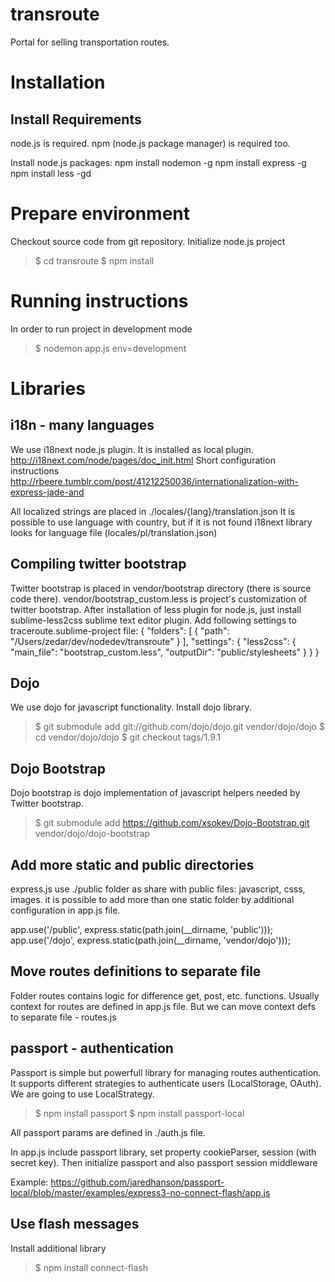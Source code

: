 # transroute
Portal for selling transportation routes.

# Installation
## Install Requirements
node.js is required.
npm (node.js package manager) is required too.

Install node.js packages:
npm install nodemon -g
npm install express -g
npm install less -gd

# Prepare environment
Checkout source code from git repository.
Initialize node.js project
> $ cd transroute
> $ npm install

# Running instructions
In order to run project in development mode
> $ nodemon app.js env=development

# Libraries
## i18n - many languages
We use i18next node.js plugin. It is installed as local plugin.
http://i18next.com/node/pages/doc_init.html
Short configuration instructions
http://rbeere.tumblr.com/post/41212250036/internationalization-with-express-jade-and

All localized strings are placed in 
  ./locales/{lang}/translation.json
It is possible to use language with country, but if it is not found i18next library looks for language file (locales/pl/translation.json)


## Compiling twitter bootstrap
Twitter bootstrap is placed in vendor/bootstrap directory (there is source code there).
vendor/bootstrap_custom.less is project's customization of twitter bootstrap.
After installation of less plugin for node.js, just install sublime-less2css sublime text editor plugin.
Add following settings to traceroute.sublime-project file:
  {
    "folders":
    [
      {
        "path": "/Users/zedar/dev/nodedev/transroute"
      }
    ],
    "settings":
    {
      "less2css":
      {
        "main_file": "bootstrap_custom.less",
        "outputDir": "public/stylesheets"
      }
    }
  }

## Dojo 
We use dojo for javascript functionality. Install dojo library.
> $ git submodule add git://github.com/dojo/dojo.git vendor/dojo/dojo
  $ cd vendor/dojo/dojo
  $ git checkout tags/1.9.1

## Dojo Bootstrap
Dojo bootstrap is dojo implementation of javascript helpers needed by Twitter bootstrap.
> $ git submodule add https://github.com/xsokev/Dojo-Bootstrap.git vendor/dojo/dojo-bootstrap

## Add more static and public directories
express.js use ./public folder as share with public files: javascript, csss, images.
it is possible to add more than one static folder by additional configuration in app.js file.

  app.use('/public', express.static(path.join(__dirname, 'public')));
  app.use('/dojo', express.static(path.join(__dirname, 'vendor/dojo')));

## Move routes definitions to separate file
Folder routes contains logic for difference get, post, etc. functions. Usually context for routes are defined in app.js file. But we can move context defs to separate file - routes.js

## passport - authentication
Passport is simple but powerfull library for managing routes authentication. It supports different strategies to authenticate users (LocalStorage, OAuth). We are going to use LocalStrategy.

> $ npm install passport
  $ npm install passport-local

All passport params are defined in ./auth.js file.

In app.js include passport library, set property cookieParser, session (with secret key). Then initialize passport and also passport session middleware

Example:
https://github.com/jaredhanson/passport-local/blob/master/examples/express3-no-connect-flash/app.js

## Use flash messages
Install additional library

> $ npm install connect-flash


